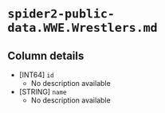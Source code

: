 # `spider2-public-data.WWE.Wrestlers.md`

## Column details

* [INT64]    `id`
  - No description available
* [STRING]    `name`
  - No description available

